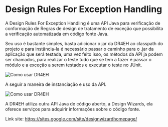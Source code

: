 Design Rules For Exception Handling
===================================

A Design Rules For Exception Handling é uma API Java para verificação de conformação de Regras de design de tratamento de exceção que possibilita a verificação automatizada em código fonte Java.

Seu uso é bastante simples, basta adicionar o jar da DR4EH ao classpath do projeto e para instância-la é necessário passar o
caminho para o .jar da aplicação que será testada, uma vez feito isso, os métodos da API ja podem ser chamados, para realizar o
teste tudo que se tem a fazer é passar o módulo e a exceção a serem testados e executar o teste no JUnit.

<img src="http://i.imgbox.com/hYdKwXsX.png" alt="Como usar DR4EH">

A seguir a maneira de instanciação e uso da API.

<img src="http://i.imgbox.com/iKvHTA1J.png" alt="Como usar DR4EH">

A DR4EH atiliza outra API Java de código aberto, a Design Wizards, ela oferece serviços para adquirir informações sobre o código
fonte.

Link site: https://sites.google.com/site/designwizardhomepage/
